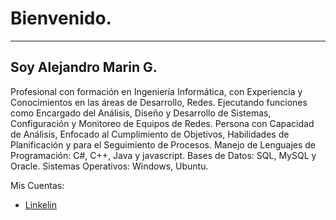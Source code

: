 # Bienvenido.
___
## Soy Alejandro Marin G.

Profesional con formación en Ingeniería Informática, con Experiencia y Conocimientos en las áreas de Desarrollo, Redes. Ejecutando funciones como Encargado del Análisis, Diseño y Desarrollo de Sistemas, Configuración y Monitoreo de Equipos de Redes. Persona con Capacidad de Análisis, Enfocado al Cumplimiento de Objetivos, Habilidades de Planificación y para el Seguimiento de Procesos.  Manejo de Lenguajes de Programación: C#, C++, Java y javascript. Bases de Datos: SQL, MySQL y Oracle. Sistemas Operativos: Windows, Ubuntu.

Mis Cuentas:

* [Linkelin](https://www.linkedin.com/in/alejandro-marin-guzman-1a616a116 "Alejandro Marin G.")

